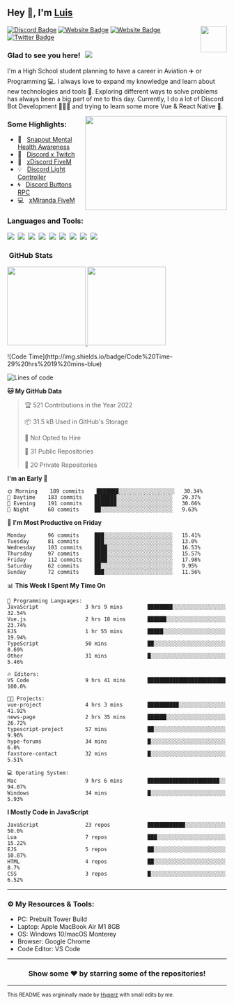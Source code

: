 ## Hey 👋, I'm [Luis](https://hypnoticsiege.net/) 

<img align="right" height="60" width="60" alt="" src="https://hypnoticsiege.net/images/uploads/logo.png" />

[![Discord Badge](https://img.shields.io/badge/-Discord-000000?style=flat-square&logo=Discord&logoColor=white)](https://hypnoticsiege.net/discord)
[![Website Badge](https://img.shields.io/badge/Snowside-000000?style=flat-square&logo=snowpack&logoColor=blue)](https://hypnoticsiege.net/snowside)
[![Website Badge](https://img.shields.io/badge/Website-000000?style=flat-square&logo=google-chrome&logoColor=white)](https://hypnoticsiege.net/)
[![Twitter Badge](https://img.shields.io/badge/-Twitter-000000?style=flat-square&logo=Twitter&logoColor=blue)](https://twitter.com/hypnoticsiege)

### Glad to see you here! &nbsp; ![](https://komarev.com/ghpvc/?username=HypnoticSiege&label=Views&color=blue&style=plastic) 

I'm a High School student planning to have a career in Aviation ✈️ or Programming 💻. I always love to expand my knowledge and learn about new technologies and tools 🔨.  Exploring different ways to solve problems has always been a big part of me to this day. Currently, I do a lot of Discord Bot Development 👨🏻‍💻 and trying to learn some more Vue & React Native 👀.

<img align="right" height="215" width="325" alt="" src="https://cdn.dribbble.com/users/416610/screenshots/4801105/coding_desk_flat_vector_ui_ux_design_illustration_motion_animation_gif2.gif" />


### Some Highlights:

- 📌 &nbsp; [Snapout Mental Health Awareness](https://snapout.nl/)
- 🚀 &nbsp; [Discord x Twitch](https://github.com/HypnoticSiege/Discord-x-Twitch)
- 🏫 &nbsp; [xDiscord FiveM](https://github.com/HypnoticSiege/xDiscord)
- 💡 &nbsp; [Discord Light Controller](https://github.com/HypnoticSiege/discord-light-controller)
- 🌀 &nbsp; [Discord Buttons RPC](https://github.com/HypnoticSiege/Discord-Buttons-RPC)
- 💻 &nbsp; [xMiranda FiveM](https://github.com/HypnoticSiege/xMiranda)

### Languages and Tools:

![](https://img.shields.io/badge/JavaScript-000000?style=for-the-badge&logo=javascript&logoColor=yellow)&nbsp;
![](https://img.shields.io/badge/Node.js-000000?style=for-the-badge&logo=node.js&logoColor=green)&nbsp;
![](https://img.shields.io/badge/HTML5-000000?style=for-the-badge&logo=html5&logoColor=orange)&nbsp;
![](https://img.shields.io/badge/CSS3-000000?style=for-the-badge&logo=css3&logoColor=blue)&nbsp;
![](https://img.shields.io/badge/Typescript-000000?style=for-the-badge&logo=typescript&logoColor=blue)&nbsp;
![](https://img.shields.io/badge/Windows-000000?style=for-the-badge&logo=windows&logoColor=blue)&nbsp;
![](https://img.shields.io/badge/Linux-000000?style=for-the-badge&logo=linux&logoColor=orange)&nbsp;
![](https://img.shields.io/badge/Discord-000000?style=for-the-badge&logo=discord&logoColor=white)&nbsp;
![](https://img.shields.io/badge/GitHub-000000?style=for-the-badge&logo=github&logoColor=white)&nbsp;

### &nbsp;GitHub Stats

<p align="left">
<a href="https://github.com/HypnoticSiege">
  <img height="180em" src="https://github-readme-stats-eight-theta.vercel.app/api?username=HypnoticSiege&show_icons=true&theme=react&include_all_commits=true&count_private=true"/>
  <img height="180em" src="https://github-readme-stats-eight-theta.vercel.app/api/top-langs/?username=HypnoticSiege&layout=compact&langs_count=8&theme=react"/>
  </a>
</p>
<!--START_SECTION:waka-->
![Code Time](http://img.shields.io/badge/Code%20Time-29%20hrs%2019%20mins-blue)

![Lines of code](https://img.shields.io/badge/From%20Hello%20World%20I%27ve%20Written-109%20Thousand%20lines%20of%20code-blue)

**🐱 My GitHub Data** 

> 🏆 521 Contributions in the Year 2022
 > 
> 📦 31.5 kB Used in GitHub's Storage 
 > 
> 🚫 Not Opted to Hire
 > 
> 📜 31 Public Repositories 
 > 
> 🔑 20 Private Repositories  
 > 
**I'm an Early 🐤** 

```text
🌞 Morning    189 commits    ███████░░░░░░░░░░░░░░░░░░   30.34% 
🌆 Daytime    183 commits    ███████░░░░░░░░░░░░░░░░░░   29.37% 
🌃 Evening    191 commits    ███████░░░░░░░░░░░░░░░░░░   30.66% 
🌙 Night      60 commits     ██░░░░░░░░░░░░░░░░░░░░░░░   9.63%

```
📅 **I'm Most Productive on Friday** 

```text
Monday       96 commits     ███░░░░░░░░░░░░░░░░░░░░░░   15.41% 
Tuesday      81 commits     ███░░░░░░░░░░░░░░░░░░░░░░   13.0% 
Wednesday    103 commits    ████░░░░░░░░░░░░░░░░░░░░░   16.53% 
Thursday     97 commits     ████░░░░░░░░░░░░░░░░░░░░░   15.57% 
Friday       112 commits    ████░░░░░░░░░░░░░░░░░░░░░   17.98% 
Saturday     62 commits     ██░░░░░░░░░░░░░░░░░░░░░░░   9.95% 
Sunday       72 commits     ███░░░░░░░░░░░░░░░░░░░░░░   11.56%

```


📊 **This Week I Spent My Time On** 

```text
💬 Programming Languages: 
JavaScript               3 hrs 9 mins        ████████░░░░░░░░░░░░░░░░░   32.54% 
Vue.js                   2 hrs 18 mins       ██████░░░░░░░░░░░░░░░░░░░   23.74% 
EJS                      1 hr 55 mins        █████░░░░░░░░░░░░░░░░░░░░   19.94% 
TypeScript               50 mins             ██░░░░░░░░░░░░░░░░░░░░░░░   8.69% 
Other                    31 mins             █░░░░░░░░░░░░░░░░░░░░░░░░   5.46%

🔥 Editors: 
VS Code                  9 hrs 41 mins       █████████████████████████   100.0%

🐱‍💻 Projects: 
vue-project              4 hrs 3 mins        ██████████░░░░░░░░░░░░░░░   41.92% 
news-page                2 hrs 35 mins       ██████░░░░░░░░░░░░░░░░░░░   26.72% 
typescript-project       57 mins             ██░░░░░░░░░░░░░░░░░░░░░░░   9.96% 
hype-forums              34 mins             █░░░░░░░░░░░░░░░░░░░░░░░░   6.0% 
faxstore-contact         32 mins             █░░░░░░░░░░░░░░░░░░░░░░░░   5.51%

💻 Operating System: 
Mac                      9 hrs 6 mins        ███████████████████████░░   94.07% 
Windows                  34 mins             █░░░░░░░░░░░░░░░░░░░░░░░░   5.93%

```

**I Mostly Code in JavaScript** 

```text
JavaScript               23 repos            ████████████░░░░░░░░░░░░░   50.0% 
Lua                      7 repos             ███░░░░░░░░░░░░░░░░░░░░░░   15.22% 
EJS                      5 repos             ██░░░░░░░░░░░░░░░░░░░░░░░   10.87% 
HTML                     4 repos             ██░░░░░░░░░░░░░░░░░░░░░░░   8.7% 
CSS                      3 repos             █░░░░░░░░░░░░░░░░░░░░░░░░   6.52%

```



<!--END_SECTION:waka-->

---

### ⚙️ My Resources & Tools:

- PC: Prebuilt Tower Build
- Laptop: Apple MacBook Air M1 8GB
- OS: Windows 10/macOS Monterey
- Browser: Google Chrome
- Code Editor: VS Code

---

<h3 align=center>Show some ❤️ by starring some of the repositories!</h3>

---
<small>This README was orgininally made by <a href="https://hyperz.net/">Hyperz</a> with small edits by me.</small>
